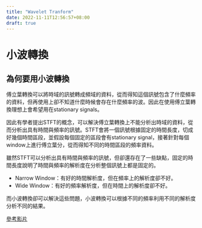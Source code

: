 ```yaml
---
title: "Wavelet Tranform"
date: 2022-11-11T12:56:57+08:00
draft: true
---
```

# 小波轉換

## 為何要用小波轉換

傅立葉轉換可以將時域的訊號轉成頻域的資料，從而得知這個訊號包含了什麼頻率的資料，但再使用上卻不知道什麼時候會存在什麼頻率的波。因此在使用傅立葉轉換理想上會希望用在stationary signals。

因此有學者提出STFT的概念，可以解決傅立葉轉換上不能分析出時域的資料，從而分析出具有時間與頻率的訊號。STFT會將一個訊號根據固定的時間長度，切成好幾個時間區段，並假設每個固定的區段會有stationary signal，接著針對每個window上進行傅立葉分，從而得知不同的時間區段的頻率資料。

雖然STFT可以分析出具有時間與頻率的訊號，但卻還存在了一些缺點，固定的時間長度說明了時間與頻率的解析度在分析整個訊號上都是固定的。

- Narrow Window：有好的時間解析度，但在頻率上的解析度卻不好。
- Wide Window：有好的頻率解析度，但在時間上的解析度卻不好。

而小波轉換卻可以解決這些問題，小波轉換可以根據不同的頻率利用不同的解析度分析不同的結果。


[參考影片](https://www.youtube.com/watch?v=kuuUaqAjeoA)
